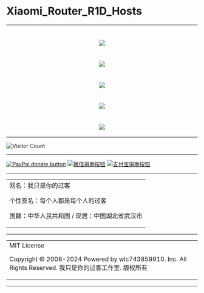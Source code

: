 # Xiaomi_Router_R1D_Hosts

---

<h1 align="center">
  <img src="https://cdn.jsdelivr.net/gh/wlc743859910/Xiaomi_Router_R1D_Hosts/img/gh-readme-header.webp">
</h1>

<h1 align="center">
  <img src="https://cdn.jsdelivr.net/gh/wlc743859910/Xiaomi_Router_R1D_Hosts/img/template.webp">
</h1>

<h1 align="center">
  <img src="https://cdn.jsdelivr.net/gh/wlc743859910/Xiaomi_Router_R1D_Hosts/img/1424469275.webp">
</h1>

<h1 align="center">
  <img src="https://cdn.jsdelivr.net/gh/wlc743859910/Xiaomi_Router_R1D_Hosts/img/fbCScVCQ.webp">
</h1>

<h1 align="center">
  <img src="https://cdn.jsdelivr.net/gh/wlc743859910/Xiaomi_Router_R1D_Hosts/img/programmer.webp">
</h1>

---

![Visitor Count](https://profile-counter.glitch.me/{Xiaomi_Router_R1D_Hosts}/count.svg)

---

[![PayPal donate button](https://img.shields.io/badge/PayPal-donate-green.svg)](https://paypal.me/)  [![微信捐助按钮](https://img.shields.io/badge/%E5%BE%AE%E4%BF%A1-%E5%90%91TA%E6%8D%90%E5%8A%A9-green.svg)](图片链接) [![支付宝捐助按钮](https://img.shields.io/badge/%E6%94%AF%E4%BB%98%E5%AE%9D-%E5%90%91TA%E6%8D%90%E5%8A%A9-green.svg)](图片链接)

---

<table>
    <tr>
        <td >
网名：我只是你的过客

个性签名：每个人都是每个人的过客

国籍：中华人民共和国 / 现居：中国湖北省武汉市
        </center>
        </td>
    </tr>
</table>

---

<table>
    <tr>
        <td >
MIT License

Copyright © 2008-2024 Powered by wlc743859910. Inc. All Rights Reserved. 我只是你的过客工作室. 版权所有
        </center>
        </td>
    </tr>
</table>

---
